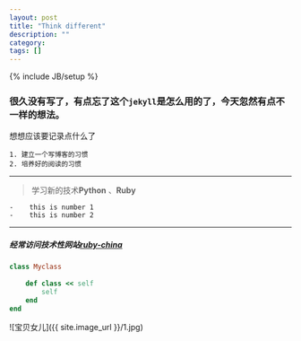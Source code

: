```yaml
---
layout: post
title: "Think different"
description: ""
category: 
tags: []
---
```

{% include JB/setup %}

### 很久没有写了，有点忘了这个`jekyll`是怎么用的了，今天忽然有点不一样的想法。
想想应该要记录点什么了

> 
	1. 建立一个写博客的习惯
	2. 培养好的阅读的习惯
------

> 学习新的技术**Python** 、**Ruby**
>
	-	 this is number 1
	-	 this is number 2
------
##### 经常访问技术性网站[ruby-china]("http://ruby-china.org")

```ruby
class Myclass
	
	def class << self
		self
	end
end

```

![宝贝女儿]({{ site.image_url }}/1.jpg)
